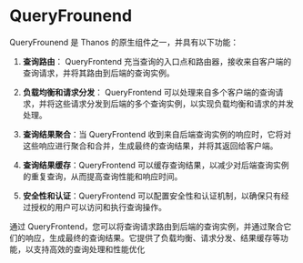 # QueryFrounend

QueryFrounend  是 Thanos 的原生组件之一，并具有以下功能：

1. **查询路由**： QueryFrontend 充当查询的入口点和路由器，接收来自客户端的查询请求，并将其路由到后端的查询实例。
    
2. **负载均衡和请求分发**： QueryFrontend 可以处理来自多个客户端的查询请求，并将这些请求分发到后端的多个查询实例，以实现负载均衡和请求的并发处理。
    
3. **查询结果聚合**：当 QueryFrontend 收到来自后端查询实例的响应时，它将对这些响应进行聚合和合并，生成最终的查询结果，并将其返回给客户端。
    
4. **查询结果缓存**：QueryFrontend 可以缓存查询结果，以减少对后端查询实例的重复查询，从而提高查询性能和响应时间。
    
5. **安全性和认证**：QueryFrontend 可以配置安全性和认证机制，以确保只有经过授权的用户可以访问和执行查询操作。
    

通过 QueryFrontend，您可以将查询请求路由到后端的查询实例，并通过聚合它们的响应，生成最终的查询结果。它提供了负载均衡、请求分发、结果缓存等功能，以支持高效的查询处理和性能优化